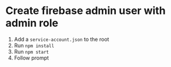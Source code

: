 # Create firebase admin user with admin role

1. Add a `service-account.json` to the root
2. Run `npm install`
3. Run `npm start`
4. Follow prompt
